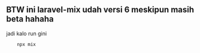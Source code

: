 ## BTW ini laravel-mix udah versi 6 meskipun masih beta hahaha

jadi kalo run gini

```shell
    npx mix
```